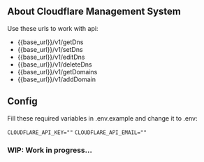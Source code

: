 ## About Cloudflare Management System

Use these urls to work with api:

- {{base_url}}/v1/getDns
- {{base_url}}/v1/setDns
- {{base_url}}/v1/editDns
- {{base_url}}/v1/deleteDns
- {{base_url}}/v1/getDomains
- {{base_url}}/v1/addDomain


## Config

Fill these required variables in .env.example and change it to .env:

`CLOUDFLARE_API_KEY=""`
`CLOUDFLARE_API_EMAIL=""`

### WIP: Work in progress...
